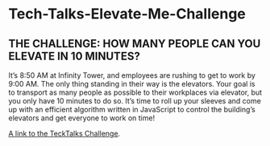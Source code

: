 # Tech-Talks-Elevate-Me-Challenge
## THE CHALLENGE: HOW MANY PEOPLE CAN YOU ELEVATE IN 10 MINUTES?
It’s 8:50 AM at Infinity Tower, and employees are rushing to get to work by 9:00 AM. The only thing standing in their way is the elevators. Your goal is to transport as many people as possible to their workplaces via elevator, but you only have 10 minutes to do so. It’s time to roll up your sleeves and come up with an efficient algorithm written in JavaScript to control the building’s elevators and get everyone to work on time!

[A link to the TeckTalks Challenge](http://techtalks.bg/challenges/elevate-me/).
